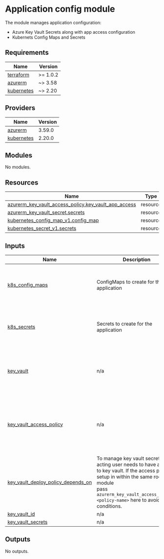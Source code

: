 # Application config module
The module manages application configuration:
- Azure Key Vault Secrets along with app access configuration
- Kubernets Config Maps and Secrets

## Requirements

| Name | Version |
|------|---------|
| <a name="requirement_terraform"></a> [terraform](#requirement\_terraform) | >= 1.0.2 |
| <a name="requirement_azurerm"></a> [azurerm](#requirement\_azurerm) | ~> 3.58 |
| <a name="requirement_kubernetes"></a> [kubernetes](#requirement\_kubernetes) | ~> 2.20 |

## Providers

| Name | Version |
|------|---------|
| <a name="provider_azurerm"></a> [azurerm](#provider\_azurerm) | 3.59.0 |
| <a name="provider_kubernetes"></a> [kubernetes](#provider\_kubernetes) | 2.20.0 |

## Modules

No modules.

## Resources

| Name | Type |
|------|------|
| [azurerm_key_vault_access_policy.key_vault_app_access](https://registry.terraform.io/providers/hashicorp/azurerm/latest/docs/resources/key_vault_access_policy) | resource |
| [azurerm_key_vault_secret.secrets](https://registry.terraform.io/providers/hashicorp/azurerm/latest/docs/resources/key_vault_secret) | resource |
| [kubernetes_config_map_v1.config_map](https://registry.terraform.io/providers/hashicorp/kubernetes/latest/docs/resources/config_map_v1) | resource |
| [kubernetes_secret_v1.secrets](https://registry.terraform.io/providers/hashicorp/kubernetes/latest/docs/resources/secret_v1) | resource |

## Inputs

| Name | Description | Type | Default | Required |
|------|-------------|------|---------|:--------:|
| <a name="input_k8s_config_maps"></a> [k8s\_config\_maps](#input\_k8s\_config\_maps) | ConfigMaps to create for the application | <pre>map(object({<br>    namespace = string<br>    labels    = map(string)<br><br>    data = map(string)<br>  }))</pre> | n/a | yes |
| <a name="input_k8s_secrets"></a> [k8s\_secrets](#input\_k8s\_secrets) | Secrets to create for the application | <pre>map(object({<br>    namespace = string<br>    labels    = map(string)<br><br>    data = map(string)<br>  }))</pre> | n/a | yes |
| <a name="input_key_vault"></a> [key\_vault](#input\_key\_vault) | n/a | <pre>object({<br>    id            = string<br>    app_object_id = string<br>    tenant_id     = string<br><br>    secrets = map(string)<br>  })</pre> | n/a | yes |
| <a name="input_key_vault_access_policy"></a> [key\_vault\_access\_policy](#input\_key\_vault\_access\_policy) | n/a | <pre>object({<br>    tenant_id = string<br>    object_id = string<br><br>    key_permissions         = optional(list(string))<br>    secret_permissions      = optional(list(string))<br>    certificate_permissions = optional(list(string))<br>  })</pre> | n/a | yes |
| <a name="input_key_vault_deploy_policy_depends_on"></a> [key\_vault\_deploy\_policy\_depends\_on](#input\_key\_vault\_deploy\_policy\_depends\_on) | To manage key vault secrets, acting user needs to have access to key vault. If the access policy is setup in within the same root module <br>  pass `azurerm_key_vault_access_policy.<policy-name>` here to avoid race conditions. | `any` | `null` | no |
| <a name="input_key_vault_id"></a> [key\_vault\_id](#input\_key\_vault\_id) | n/a | `string` | n/a | yes |
| <a name="input_key_vault_secrets"></a> [key\_vault\_secrets](#input\_key\_vault\_secrets) | n/a | `map(string)` | n/a | yes |

## Outputs

No outputs.
